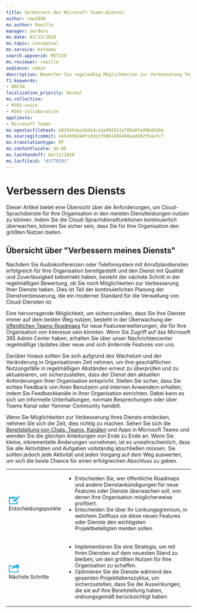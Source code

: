 ```yaml
---
title: Verbessern des Microsoft Teams-Diensts
author: rmw2890
ms.author: Rowille
manager: serdars
ms.date: 03/13/2018
ms.topic: conceptual
ms.service: msteams
search.appverid: MET150
ms.reviewer: rowille
audience: admin
description: Bewerten Sie regelmäßig Möglichkeiten zur Verbesserung Teams Diensts, überwachen Sie Teams Roadmap auf interessante Featureerweiterungen.
f1.keywords:
- NOCSH
localization_priority: Normal
ms.collection:
- M365-voice
- M365-collaboration
appliesto:
- Microsoft Teams
ms.openlocfilehash: b91045dae26d14ca1e902812a705e8fa99bdd164
ms.sourcegitcommit: ea54990240fcdde1fb061489468aadd02fb4afc7
ms.translationtype: MT
ms.contentlocale: de-DE
ms.lasthandoff: 04/22/2020
ms.locfileid: "43779191"
---
```

# <a name="enhance-my-service"></a>Verbessern des Diensts

Dieser Artikel bietet eine Übersicht über die Anforderungen, um Cloud-Sprachdienste für Ihre Organisation in den meisten Dienstleistungen nutzen zu können. Indem Sie die Cloud-Sprachdienstfunktionen kontinuierlich überwachen, können Sie sicher sein, dass Sie für Ihre Organisation den größten Nutzen bieten.

## <a name="enhance-my-service-overview"></a>Übersicht über "Verbessern meines Diensts"
Nachdem Sie Audiokonferenzen oder Telefonsystem mit Anrufplandiensten erfolgreich für Ihre Organisation bereitgestellt und den Dienst mit Qualität und Zuverlässigkeit bebetriebt haben, besteht der nächste Schritt in der regelmäßigen Bewertung, ob Sie noch Möglichkeiten zur Verbesserung Ihrer Dienste haben. Dies ist Teil der kontinuierlichen Planung der Dienstverbesserung, die ein moderner Standard für die Verwaltung von Cloud-Diensten ist. 

Eine hervorragende Möglichkeit, um sicherzustellen, dass Sie Ihre Dienste immer auf dem besten Weg nutzen, besteht in der Überwachung der [öffentlichen Teams-Roadmaps](https://products.office.com/business/office-365-roadmap?filters=microsoft%20teams) für neue Featureerweiterungen, die für Ihre Organisation von Interesse sein könnten. Wenn Sie Zugriff auf das Microsoft 365 Admin Center haben, erhalten Sie über unser Nachrichtencenter regelmäßige Updates über neue und sich ändernde Features von uns. 

Darüber hinaus sollten Sie sich aufgrund des Wachstum und der Veränderung in Organisationen Zeit nehmen, um ihre geschäftlichen Nutzungsfälle in regelmäßigen Abständen erneut zu überprüfen und zu aktualisieren, um sicherzustellen, dass der Dienst den aktuellen Anforderungen Ihrer Organisation entspricht.  Stellen Sie sicher, dass Sie echtes Feedback von Ihren Benutzern und internen Anwendern erhalten, indem Sie Feedbackkanäle in Ihrer Organisation einrichten. Dabei kann es sich um informelle Unterhaltungen, normale Besprechungen oder über Teams Kanal oder Yammer Community handelt. 

Wenn Sie Möglichkeiten zur Verbesserung Ihres Diensts entdecken, nehmen Sie sich die Zeit, dies richtig zu machen. Sehen Sie sich die [Bereitstellung von Chats, Teams, Kanälen](deploy-chat-teams-channels-microsoft-teams-landing-page.md) und Apps in Microsoft Teams und wenden Sie die gleichen Anleitungen von Ende zu Ende an. Wenn Sie kleine, inkrementelle Änderungen vornehmen, ist es unwahrscheinlich, dass Sie alle Aktivitäten und Aufgaben vollständig abschließen müssen. Sie sollten jedoch jede Aktivität und jeden Vorgang auf dem Weg auswerten, um sich die beste Chance für einen erfolgreichen Abschluss zu geben.


<table>
<tr><td><img src="media/audio_conferencing_image7.png" alt="An icon depicting decision points"/> <br/>Entscheidungspunkte</td><td><ul><li>Entscheiden Sie, wer öffentliche Roadmaps und andere Dienstankündigungen für neue Features oder Dienste überwachen soll, von denen Ihre Organisation möglicherweise profitiert.</li><li>Entscheiden Sie über Ihr Lenkungsgremium, in welchem Zeitfluss sie diese neuen Features oder Dienste den wichtigsten Projektbeteiligten melden sollen.</li></ul></td></tr>
<tr><td><img src="media/audio_conferencing_image9.png" alt="An icon depicting the next steps"/><br/>Nächste Schritte</td><td><ul><li>Implementieren Sie eine Strategie, um mit Ihren Diensten auf dem neuesten Stand zu bleiben, um den größten Nutzen für Ihre Organisation zu schaffen.</li><li>Optimieren Sie die Dienste während des gesamten Projektlebenszyklus, um sicherzustellen, dass Sie die Auswirkungen, die sie auf Ihre Bereitstellung haben, ordnungsgemäß berücksichtigt haben.</li></ul></td></tr>
</table>

<!--ENDOFSECTION-->
